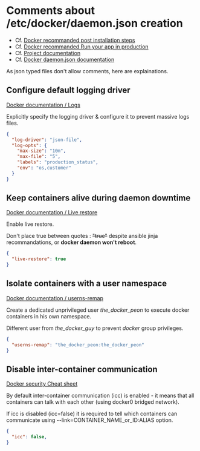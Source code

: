 # Comments about /etc/docker/daemon.json creation

- Cf. [Docker recommanded post installation steps](https://docs.docker.com/install/linux/linux-postinstall/)
- Cf. [Docker recommanded Run your app in production](https://docs.docker.com/get-started/orchestration/)
- Cf. [Project documentation](https://github.com/youpiwaza/ansible-install-web-server/tree/master/ansible/roles/docker-installation/tasks)
- Cf. [Docker daemon.json documentation](https://docs.docker.com/engine/reference/commandline/dockerd/#daemon-configuration-file)

As json typed files don't allow comments, here are explainations.

## Configure default logging driver

[Docker documentation / Logs](https://docs.docker.com/install/linux/linux-postinstall/#configure-default-logging-driver)

Explicitly specify the logging driver & configure it to prevent massive logs files.

```json
{
  "log-driver": "json-file",
  "log-opts": {
    "max-size": "10m",
    "max-file": "5",
    "labels": "production_status",
    "env": "os,customer"
  }
}
```

## Keep containers alive during daemon downtime

[Docker documentation / Live restore](https://docs.docker.com/config/containers/live-restore/)

Enable live restore.

Don't place true between quotes : ~~"true"~~ despite ansible jinja recommandations, or **docker daemon won't reboot**.

```json
{
  "live-restore": true
}
```

## Isolate containers with a user namespace

[Docker documentation / userns-remap](https://docs.docker.com/engine/security/userns-remap/)

Create a dedicated unprivileged user *the_docker_peon* to execute docker containers in his own namespace.

Different user from *the_docker_guy* to prevent *docker* group privileges.

```json
{
  "userns-remap": "the_docker_peon:the_docker_peon"
}
```

## Disable inter-container communication

[Docker security Cheat sheet](https://github.com/OWASP/CheatSheetSeries/blob/master/cheatsheets/Docker_Security_Cheat_Sheet.md#rule-5---disable-inter-container-communication---iccfalse)

By default inter-container communication (icc) is enabled - it means that all containers can talk with each other 
(using docker0 bridged network).

If icc is disabled (icc=false) it is required to tell which containers can communicate using --link=CONTAINER_NAME_or_ID:ALIAS option.

```json
{
  "icc": false,
}
```
